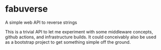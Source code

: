 # fabuverse
A simple web API to reverse strings

This is a trivial API to let me experiment with some middleware concepts, github actions, and infrastructure builds. It could conceivably also be used as a bootstrap project to get something simple off the ground.
